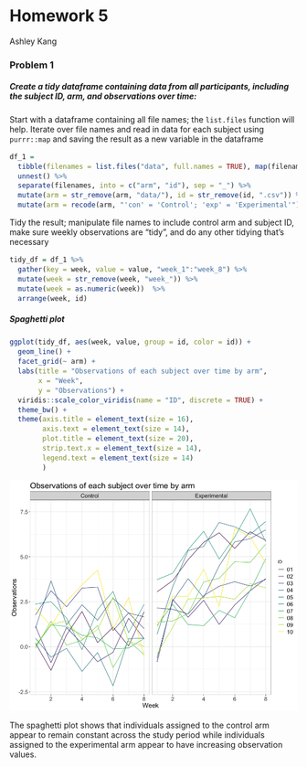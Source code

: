 Homework 5
================
Ashley Kang

### Problem 1

##### Create a tidy dataframe containing data from all participants, including the subject ID, arm, and observations over time:

Start with a dataframe containing all file names; the `list.files` function will help. Iterate over file names and read in data for each subject using `purrr::map` and saving the result as a new variable in the dataframe

``` r
df_1 =
  tibble(filenames = list.files("data", full.names = TRUE), map(filenames, read_csv)) %>% 
  unnest() %>% 
  separate(filenames, into = c("arm", "id"), sep = "_") %>%
  mutate(arm = str_remove(arm, "data/"), id = str_remove(id, ".csv")) %>% 
  mutate(arm = recode(arm, "'con' = 'Control'; 'exp' = 'Experimental'"))
```

Tidy the result; manipulate file names to include control arm and subject ID, make sure weekly observations are “tidy”, and do any other tidying that’s necessary

``` r
tidy_df = df_1 %>% 
  gather(key = week, value = value, "week_1":"week_8") %>% 
  mutate(week = str_remove(week, "week_")) %>% 
  mutate(week = as.numeric(week))  %>%
  arrange(week, id)
```

##### Spaghetti plot

``` r
ggplot(tidy_df, aes(week, value, group = id, color = id)) +
  geom_line() +
  facet_grid(~ arm) +
  labs(title = "Observations of each subject over time by arm",
       x = "Week",
       y = "Observations") +
  viridis::scale_color_viridis(name = "ID", discrete = TRUE) +
  theme_bw() +
  theme(axis.title = element_text(size = 16), 
        axis.text = element_text(size = 14), 
        plot.title = element_text(size = 20), 
        strip.text.x = element_text(size = 14), 
        legend.text = element_text(size = 14)
        )
```

![](p8105_hw5_aik2136_files/figure-markdown_github/spaghetti_plot_1-1.png)

The spaghetti plot shows that individuals assigned to the control arm appear to remain constant across the study period while individuals assigned to the experimental arm appear to have increasing observation values.
